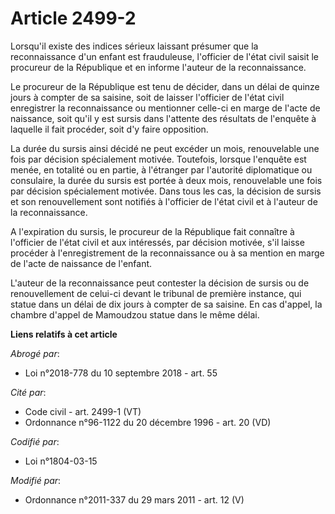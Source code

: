 # Article 2499-2

Lorsqu'il existe des indices sérieux laissant présumer que la reconnaissance d'un enfant est frauduleuse, l'officier de
l'état civil saisit le procureur de la République et en informe l'auteur de la reconnaissance. 

Le procureur de la République est tenu de décider, dans un délai de quinze jours à compter de sa saisine, soit de laisser
l'officier de l'état civil enregistrer la reconnaissance ou mentionner celle-ci en marge de l'acte de naissance, soit qu'il y
est sursis dans l'attente des résultats de l'enquête à laquelle il fait procéder, soit d'y faire opposition. 

La durée du sursis ainsi décidé ne peut excéder un mois, renouvelable une fois par décision spécialement motivée. Toutefois,
lorsque l'enquête est menée, en totalité ou en partie, à l'étranger par l'autorité diplomatique ou consulaire, la durée du
sursis est portée à deux mois, renouvelable une fois par décision spécialement motivée. Dans tous les cas, la décision de
sursis et son renouvellement sont notifiés à l'officier de l'état civil et à l'auteur de la reconnaissance.

A l'expiration du sursis, le procureur de la République fait connaître à l'officier de l'état civil et aux intéressés, par
décision motivée, s'il laisse procéder à l'enregistrement de la reconnaissance ou à sa mention en marge de l'acte de
naissance de l'enfant.

L'auteur de la reconnaissance peut contester la décision de sursis ou de renouvellement de celui-ci devant le tribunal de
première instance, qui statue dans un délai de dix jours à compter de sa saisine. En cas d'appel,     la chambre d'appel de
Mamoudzou statue dans le même délai.

**Liens relatifs à cet article**

_Abrogé par_:

  - Loi n°2018-778 du 10 septembre 2018 - art. 55

_Cité par_:

  - Code civil - art. 2499-1 (VT)
  - Ordonnance n°96-1122 du 20 décembre 1996 - art. 20 (VD)

_Codifié par_:

  - Loi n°1804-03-15

_Modifié par_:

  - Ordonnance n°2011-337 du 29 mars 2011 - art. 12 (V)
